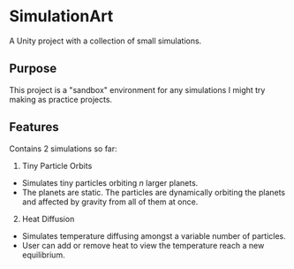 # SimulationArt
A Unity project with a collection of small simulations.

## Purpose
This project is a "sandbox" environment for any simulations I might try making as practice projects.

## Features
Contains 2 simulations so far:
1. Tiny Particle Orbits
  * Simulates tiny particles orbiting *n* larger planets.
  * The planets are static. The particles are dynamically orbiting the planets and affected by gravity from all of them at once.

2. Heat Diffusion
  * Simulates temperature diffusing amongst a variable number of particles.
  * User can add or remove heat to view the temperature reach a new equilibrium.
